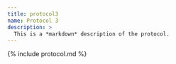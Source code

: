 ```yaml
---
title: protocol3
name: Protocol 3
description: >
  This is a *markdown* description of the protocol.
---
```


{% include protocol.md %}
